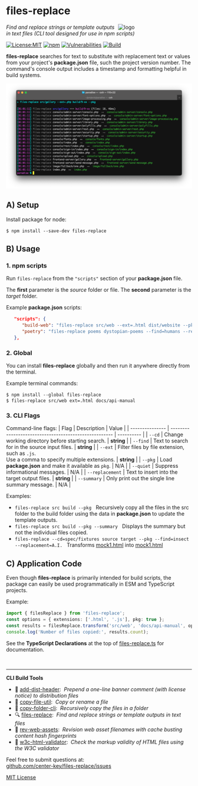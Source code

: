 # files-replace
<img src=https://centerkey.com/graphics/center-key-logo.svg align=right width=200 alt=logo>

_Find and replace strings or template outputs in text files (CLI tool designed for use in npm scripts)_

[![License:MIT](https://img.shields.io/badge/License-MIT-blue.svg)](https://github.com/center-key/files-replace/blob/main/LICENSE.txt)
[![npm](https://img.shields.io/npm/v/files-replace.svg)](https://www.npmjs.com/package/files-replace)
[![Vulnerabilities](https://snyk.io/test/github/center-key/files-replace/badge.svg)](https://snyk.io/test/github/center-key/files-replace)
[![Build](https://github.com/center-key/files-replace/workflows/build/badge.svg)](https://github.com/center-key/files-replace/actions/workflows/run-spec-on-push.yaml)

**files-replace** searches for text to substitute with replacement text or values from your project's **package.json** file, such the project version number.  The command's console output includes a timestamp and formatting helpful in build systems.

<img src=https://raw.githubusercontent.com/center-key/files-replace/main/screenshot.png
width=800 alt=screenshot>

## A) Setup
Install package for node:
```shell
$ npm install --save-dev files-replace
```

## B) Usage
### 1. npm scripts
Run `files-replace` from the `"scripts"` section of your **package.json** file.

The **first** parameter is the *source* folder or file.
The **second** parameter is the *target* folder.

Example **package.json** scripts:
```json
   "scripts": {
      "build-web": "files-replace src/web --ext=.html dist/website --pkg",
      "poetry": "files-replace poems dystopian-poems --find=humans --replacement=robots"
   },
```

### 2. Global
You can install **files-replace** globally and then run it anywhere directly from the terminal.

Example terminal commands:
```shell
$ npm install --global files-replace
$ files-replace src/web ext=.html docs/api-manual
```

### 3. CLI Flags
Command-line flags:
| Flag            | Description                                           | Value      |
| --------------- | ----------------------------------------------------- | ---------- |
| `--cd`          | Change working directory before starting search.      | **string** |
| `--find`        | Text to search for in the source input files.         | **string** |
| `--ext`         | Filter files by file extension, such as `.js`.<br>Use a comma to specify
multiple extensions. | **string** |
| `--pkg`         | Load **package.json** and make it available as `pkg`. | N/A        |
| `--quiet`       | Suppress informational messages.                      | N/A        |
| `--replacement` | Text to insert into the target output files.          | **string** |
| `--summary`     | Only print out the single line summary message.       | N/A        |

Examples:
   - `files-replace src build --pkg`           &nbsp; Recursively copy all the files in the src folder to the build folder using the data in **package.json** to update the template outputs.
   - `files-replace src build --pkg --summary` &nbsp; Displays the summary but not the individual files copied.
   - `files-replace --cd=spec/fixtures source target --pkg --find=insect --replacement=A.I.` &nbsp; Transforms [mock1.html](spec/fixtures/source/mock1.html) into [mock1.html](spec/fixtures/target/mock1.html)

## C) Application Code
Even though **files-replace** is primarily intended for build scripts, the package can easily be used programmatically in ESM and TypeScript projects.

Example:
``` typescript
import { filesReplace } from 'files-replace';
const options = { extensions: ['.html', '.js'], pkg: true };
const results = filesReplace.transform('src/web', 'docs/api-manual', options);
console.log('Number of files copied:', results.count);
```

See the **TypeScript Declarations** at the top of [files-replace.ts](files-replace.ts) for documentation.

<br>

---
**CLI Build Tools**
   - 🎋 [add-dist-header](https://github.com/center-key/add-dist-header):&nbsp; _Prepend a one-line banner comment (with license notice) to distribution files_
   - 📄 [copy-file-util](https://github.com/center-key/copy-file-util):&nbsp; _Copy or rename a file_
   - 📂 [copy-folder-cli](https://github.com/center-key/copy-folder-cli):&nbsp; _Recursively copy the files in a folder_
   - 🔍 [files-replace](https://github.com/center-key/files-replace):&nbsp; _Find and replace strings or template outputs in text files_
   - 🔢 [rev-web-assets](https://github.com/center-key/rev-web-assets):&nbsp; _Revision web asset filenames with cache busting content hash fingerprints_
   - 🚦 [w3c-html-validator](https://github.com/center-key/w3c-html-validator):&nbsp; _Check the markup validity of HTML files using the W3C validator_

Feel free to submit questions at:<br>
[github.com/center-key/files-replace/issues](https://github.com/center-key/files-replace/issues)

[MIT License](LICENSE.txt)
